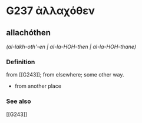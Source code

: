 # G237 ἀλλαχόθεν

## allachóthen

_(al-lakh-oth'-en | al-la-HOH-then | al-la-HOH-thane)_

### Definition

from [[G243]]; from elsewhere; some other way.

- from another place

### See also

[[G243]]

